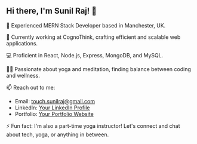 ## Hi there, I'm Sunil Raj! 👋

🌟 Experienced MERN Stack Developer based in Manchester, UK.

💼 Currently working at CognoThink, crafting efficient and scalable web applications.

💻 Proficient in React, Node.js, Express, MongoDB, and MySQL.

🧘‍♂️ Passionate about yoga and meditation, finding balance between coding and wellness.

📫 Reach out to me:
  - Email: [touch.sunilraj@gmail.com](mailto:touch.sunilraj@gmail.com)
  - LinkedIn: [Your LinkedIn Profile](https://www.linkedin.com/in/yourprofile)
  - Portfolio: [Your Portfolio Website](https://www.yourportfolio.com)

⚡ Fun fact: I'm also a part-time yoga instructor! Let's connect and chat about tech, yoga, or anything in between.
